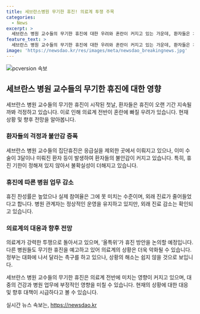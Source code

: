 ```yaml
---
title: 세브란스병원 무기한 휴진! 의료계 투쟁 주목
categories:
  - News
excerpt: >
  세브란스 병원 교수들의 무기한 휴진에 대한 우려와 혼란이 커지고 있는 가운데, 환자들은 치료 지연과 불편함을 겪고 있습니다. 휴진 찬성률은 높지만 실제 참여는 적고, 의료계 내부 갈등과 정부의 대응문제도 논란이 되고 있습니다. 무기한 휴진에 이어 전문의 복귀 문제도 미뤄지는 가운데, 의료계의 동향과 정부의 대응이 주목받고 있습니다. 향후 의료계의 휴진 방안 논의와 다른 병원의 휴진 가능성으로 사회적 이슈로 떠오르고 있습니다. (150자)
feature_text: >
  세브란스 병원 교수들의 무기한 휴진에 대한 우려와 혼란이 커지고 있는 가운데, 환자들은 치료 지연과 불편함을 겪고 있습니다. 휴진 찬성률은 높지만 실제 참여는 적고, 의료계 내부 갈등과 정부의 대응문제도 논란이 되고 있습니다. 무기한 휴진에 이어 전문의 복귀 문제도 미뤄지는 가운데, 의료계의 동향과 정부의 대응이 주목받고 있습니다. 향후 의료계의 휴진 방안 논의와 다른 병원의 휴진 가능성으로 사회적 이슈로 떠오르고 있습니다. (150자)
image: 'https://newsdao.kr/res/images/meta/newsdao_breakingnews.jpg'
---
```


<p><img src="https://newsdao.kr/res/images/meta/newsdao_breakingnews.jpg" alt="pcversion 속보" /></p>

<h2>세브란스 병원 교수들의 무기한 휴진에 대한 영향</h2>

<p>세브란스 병원 교수들의 무기한 휴진이 시작된 첫날, 환자들은 휴진이 오랜 기간 지속될까봐 걱정하고 있습니다. 이로 인해 의료계 전반이 혼란에 빠질 우려가 있습니다. 현재 상황 및 향후 전망을 알아봅니다. </p>

<h3>환자들의 걱정과 불안감 증폭</h3>

<p>세브란스 병원 교수들의 집단휴진은 응급실을 제외한 곳에서 이뤄지고 있으나, 이미 수술이 3달이나 미뤄진 환자 등이 발생하여 환자들의 불안감이 커지고 있습니다. 특히, 휴진 기한이 정해져 있지 않아서 불확실성이 더해지고 있습니다.</p>

<h3>휴진에 따른 병원 업무 감소</h3>

<p>휴진 찬성률은 높았으나 실제 참여율은 그에 못 미치는 수준이며, 외래 진료가 줄어들었다고 합니다. 병원 관계자는 정상적인 운영을 유지하고 있지만, 외래 진료 감소는 확인되고 있습니다.</p>

<h3>의료계의 대응과 향후 전망</h3>

<p>의료계가 강력한 투쟁으로 돌아서고 있으며, '올특위'가 휴진 방안을 논의할 예정입니다. 다른 병원들도 무기한 휴진을 예고하고 있어 의료계의 상황은 더욱 악화될 수 있습니다. 정부는 대화에 나서 달라는 촉구를 하고 있으나, 상황의 해소는 쉽지 않을 것으로 보입니다.</p>

<p>세브란스 병원 교수들의 무기한 휴진은 의료계 전반에 미치는 영향이 커지고 있으며, 대중의 건강과 병원 업무에 부정적인 영향을 미칠 수 있습니다. 현재의 상황에 대한 대응 및 향후 대책이 시급하다고 볼 수 있습니다.</p>
실시간 뉴스 속보는, <a href="https://newsdao.kr" rel="dofollow">https://newsdao.kr</a>


